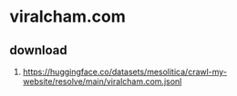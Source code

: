 # viralcham.com

## download

1. https://huggingface.co/datasets/mesolitica/crawl-my-website/resolve/main/viralcham.com.jsonl